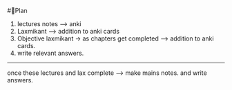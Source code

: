 #🤔Plan 

1. lectures notes --> anki
2. Laxmikant --> addition to anki cards
3. Objective laxmikant -> as chapters get completed --> addition to anki cards.
4. write relevant answers. 
---
once these lectures and lax complete --> make mains notes.
and write answers.